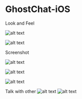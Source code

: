 # GhostChat-iOS

Look and Feel

![alt text](https://github.com/chouhsuan/GhostChat-iOS/blob/master/screenShot/look%26feel01.jpg)

![alt text](https://github.com/chouhsuan/GhostChat-iOS/blob/master/screenShot/look%26feel02.jpg)

Screenshot

![alt text](https://github.com/chouhsuan/GhostChat-iOS/blob/master/screenShot/01.png)

![alt text](https://github.com/chouhsuan/GhostChat-iOS/blob/master/screenShot/02.png)

![alt text](https://github.com/chouhsuan/GhostChat-iOS/blob/master/screenShot/03.png)

Talk with other
![alt text](https://github.com/chouhsuan/GhostChat-iOS/blob/master/screenShot/04.jpg)
![alt text](https://github.com/chouhsuan/GhostChat-iOS/blob/master/screenShot/05.jpg)

